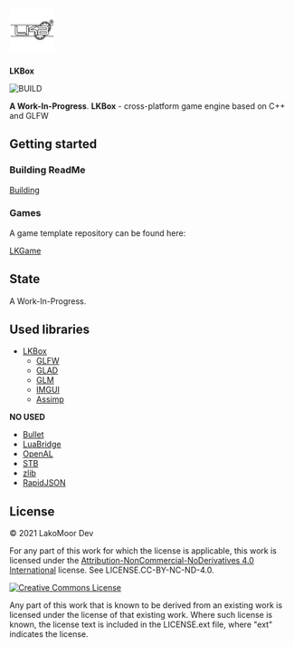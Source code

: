 ##  ![LakoMoor Dev](docs/logo.png) 
**LKBox**

![BUILD](https://img.shields.io/appveyor/build/LAKOMOOR/LKBOX?logo=CMAKE&style=plastic)

**A Work-In-Progress**. **LKBox** - cross-platform game engine based on C++ and GLFW 

## Getting started
### Building ReadMe
[Building](docs/README.MD)

### Games
A game template repository can be found here:

[LKGame](https://github.com/LakoMoorDev/LKGame)

## State
A Work-In-Progress.

## Used libraries
* [LKBox](https://github.com/lakomoor/lkbox)
  * [GLFW]()
  * [GLAD]()
  * [GLM]()
  * [IMGUI]()
  * [Assimp]()

**NO USED**
* [Bullet]()
* [LuaBridge]()
* [OpenAL]()
* [STB]()
* [zlib]()
* [RapidJSON]()

## License

&copy; 2021 LakoMoor Dev

For any part of this work for which the license is applicable, this work is licensed under the [Attribution-NonCommercial-NoDerivatives 4.0 International](http://creativecommons.org/licenses/by-nc-nd/4.0/) license. See LICENSE.CC-BY-NC-ND-4.0.

<a rel="license" href="http://creativecommons.org/licenses/by-nc-nd/4.0/"><img alt="Creative Commons License" style="border-width:0" src="https://i.creativecommons.org/l/by-nc-nd/4.0/88x31.png" /></a>

Any part of this work that is known to be derived from an existing work is licensed under the license of that existing work. Where such license is known, the license text is included in the LICENSE.ext file, where "ext" indicates the license.

